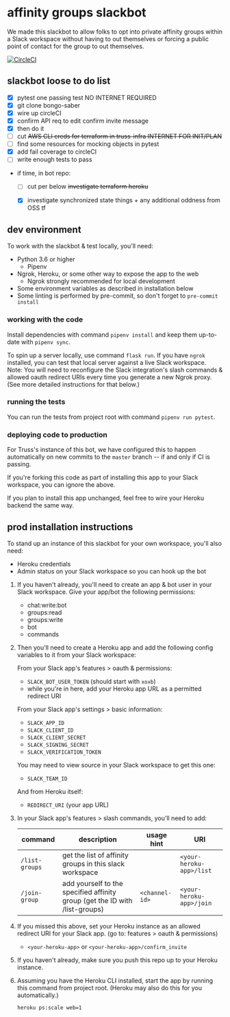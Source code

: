 # affinity groups slackbot

We made this slackbot to allow folks to opt into private affinity groups within a Slack workspace without having to out themselves or forcing a public point of contact for the group to out themselves.

[![CircleCI](https://circleci.com/gh/trussworks/affinity-groups-slackbot.svg?style=svg&circle-token=7145d7dd160c1a661facf0e7709bd733dbad76d0)](https://circleci.com/gh/trussworks/affinity-groups-slackbot)


## slackbot loose to do list

- [x] pytest one passing test NO INTERNET REQUIRED
- [x] git clone bongo-saber
- [x] wire up circleCI
- [x] confirm API req to edit confirm invite message
- [x] then do it
- [ ] cut ~~AWS CLI creds for terraform in truss-infra INTERNET FOR INIT/PLAN~~
- [ ] find some resources for mocking objects in pytest
- [x] add fail coverage to circleCI
- [ ] write enough tests to pass
- if time, in bot repo:
  - [ ] cut per below ~~investigate terraform heroku~~
  - [x] investigate synchronized state things + any additional oddness from OSS tf


## dev environment

To work with the slackbot & test locally, you'll need:

- Python 3.6 or higher
  - Pipenv
- Ngrok, Heroku, or some other way to expose the app to the web
  - Ngrok strongly recommended for local development
- Some environment variables as described in installation below
- Some linting is performed by pre-commit, so don't forget to `pre-commit install`


### working with the code

Install dependencies with command `pipenv install` and keep them up-to-date with `pipenv sync`.

To spin up a server locally, use command `flask run`. If you have `ngrok` installed, you can test that local server against a live Slack workspace. Note: You will need to reconfigure the Slack integration's slash commands & allowed oauth redirect URIs every time you generate a new Ngrok proxy. (See more detailed instructions for that below.)


### running the tests

You can run the tests from project root with command `pipenv run pytest`.


### deploying code to production

For Truss's instance of this bot, we have configured this to happen automatically on new commits to the `master` branch -- if and only if CI is passing.

If you're forking this code as part of installing this app to your Slack workspace, you can ignore the above.

If you plan to install this app unchanged, feel free to wire your Heroku backend the same way.


## prod installation instructions

To stand up an instance of this slackbot for your own workspace, you'll also need:

- Heroku credentials
- Admin status on your Slack workspace so you can hook up the bot

1. If you haven't already, you'll need to create an app & bot user in your Slack workspace. Give your app/bot the following permissions:

    - chat:write:bot
    - groups:read
    - groups:write
    - bot
    - commands

2. Then you'll need to create a Heroku app and add the following config variables to it from your Slack workspace:

    From your Slack app's features > oauth & permissions:

    - `SLACK_BOT_USER_TOKEN` (should start with `xoxb`)
    - while you're in here, add your Heroku app URL as a permitted redirect URI

    From your Slack app's settings > basic information:

    - `SLACK_APP_ID`
    - `SLACK_CLIENT_ID`
    - `SLACK_CLIENT_SECRET`
    - `SLACK_SIGNING_SECRET`
    - `SLACK_VERIFICATION_TOKEN`

    You may need to view source in your Slack workspace to get this one:

    - `SLACK_TEAM_ID`

    And from Heroku itself:

    - `REDIRECT_URI` (your app URL)

3. In your Slack app's features > slash commands, you'll need to add:

    command | description | usage hint | URI
    --------| ------------|------------|----
    `/list-groups` | get the list of affinity groups in this slack workspace | | `<your-heroku-app>/list`
    `/join-group` | add yourself to the specified affinity group (get the ID with /list-groups) | `<channel-id>` | `<your-heroku-app>/join`

4. If you missed this above, set your Heroku instance as an allowed redirect URI for your Slack app. (go to: features > oauth & permissions)

    - `<your-heroku-app>` or `<your-heroku-app>/confirm_invite`

5. If you haven't already, make sure you push this repo up to your Heroku instance.

6. Assuming you have the Heroku CLI installed, start the app by running this command from project root. (Heroku may also do this for you automatically.)

    ```bash
    heroku ps:scale web=1
    ```
